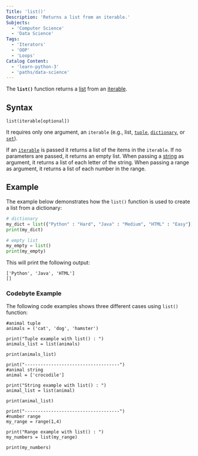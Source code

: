 ```yaml
---
Title: 'list()'
Description: 'Returns a list from an iterable.'
Subjects:
  - 'Computer Science'
  - 'Data Science'
Tags:
  - 'Iterators'
  - 'OOP'
  - 'Loops'
Catalog Content:
  - 'learn-python-3'
  - 'paths/data-science'
---
```


The **`list()`** function returns a [list](https://www.codecademy.com/resources/docs/python/lists) from an [iterable](https://www.codecademy.com/resources/docs/python/iterators).

## Syntax

```pseudo
list(iterable[optional])
```

It requires only one argument, an `iterable` (e.g., list, [`tuple`](https://www.codecademy.com/resources/docs/python/tuples), [`dictionary`](https://www.codecademy.com/resources/docs/python/dictionaries), or [`set`](https://www.codecademy.com/resources/docs/python/sets)). 

If an [`iterable`](https://www.codecademy.com/resources/docs/python/iterators) is passed it returns a list of the items in the `iterable`. If no parameters are passed, it returns an empty list.
When passing a [string](https://www.codecademy.com/resources/docs/python/strings) as argument, it returns a list of each letter of the string. When passing a range as argument, it returns a list of each number in the range.

## Example

The example below demonstrates how the `list()` function is used to create a list from a dictionary:

```py
# dictionary
my_dict = list({"Python" : "Hard", "Java" : "Medium", "HTML" : "Easy"})
print(my_dict)

# empty list
my_empty = list()
print(my_empty)
```

This will print the following output:

```shell
['Python', 'Java', 'HTML']
[]
```

### Codebyte Example

The following code examples shows three different cases using `list()` function:

```codebyte/python
#animal tuple
animals = ('cat', 'dog', 'hamster')

print("Tuple example with list() : ")
animals_list = list(animals)

print(animals_list)

print("------------------------------------")
#animal string
animal = ['crocodile']

print("String example with list() : ")
animal_list = list(animal)

print(animal_list)

print("------------------------------------")
#number range
my_range = range(1,4)

print("Range example with list() : ")
my_numbers = list(my_range)

print(my_numbers)
```
